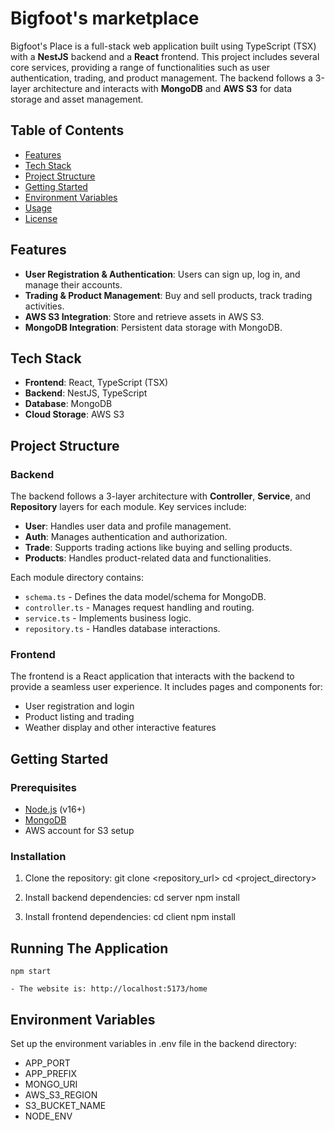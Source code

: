 # Bigfoot's marketplace

Bigfoot's Place is a full-stack web application built using TypeScript (TSX) with a **NestJS** backend and a **React** frontend. This project includes several core services, providing a range of functionalities such as user authentication, trading, and product management. The backend follows a 3-layer architecture and interacts with **MongoDB** and **AWS S3** for data storage and asset management.

## Table of Contents

- [Features](#features)
- [Tech Stack](#tech-stack)
- [Project Structure](#project-structure)
- [Getting Started](#getting-started)
- [Environment Variables](#environment-variables)
- [Usage](#usage)
- [License](#license)

## Features

- **User Registration & Authentication**: Users can sign up, log in, and manage their accounts.
- **Trading & Product Management**: Buy and sell products, track trading activities.
- **AWS S3 Integration**: Store and retrieve assets in AWS S3.
- **MongoDB Integration**: Persistent data storage with MongoDB.

## Tech Stack

- **Frontend**: React, TypeScript (TSX)
- **Backend**: NestJS, TypeScript
- **Database**: MongoDB
- **Cloud Storage**: AWS S3

## Project Structure

### Backend

The backend follows a 3-layer architecture with **Controller**, **Service**, and **Repository** layers for each module. Key services include:

- **User**: Handles user data and profile management.
- **Auth**: Manages authentication and authorization.
- **Trade**: Supports trading actions like buying and selling products.
- **Products**: Handles product-related data and functionalities.

Each module directory contains:
- `schema.ts` - Defines the data model/schema for MongoDB.
- `controller.ts` - Manages request handling and routing.
- `service.ts` - Implements business logic.
- `repository.ts` - Handles database interactions.

### Frontend

The frontend is a React application that interacts with the backend to provide a seamless user experience. It includes pages and components for:

- User registration and login
- Product listing and trading
- Weather display and other interactive features

## Getting Started

### Prerequisites

- [Node.js](https://nodejs.org/) (v16+)
- [MongoDB](https://www.mongodb.com/)
- AWS account for S3 setup

### Installation

1. Clone the repository:
   git clone <repository_url>
   cd <project_directory>

2. Install backend dependencies:
    cd server 
    npm install

3. Install frontend dependencies:
    cd client
    npm install

## Running The Application

    npm start

    - The website is: http://localhost:5173/home

## Environment Variables

Set up the environment variables in .env file in the backend directory:
- APP_PORT
- APP_PREFIX
- MONGO_URI
- AWS_S3_REGION
- S3_BUCKET_NAME
- NODE_ENV

